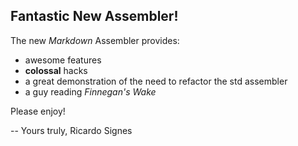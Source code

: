 
## Fantastic New Assembler!

The new *Markdown* Assembler provides:

* awesome features
* **colossal** hacks
* a great demonstration of the need to refactor the std assembler
* a guy reading _Finnegan's Wake_

Please enjoy!

-- 
Yours truly,
Ricardo Signes
